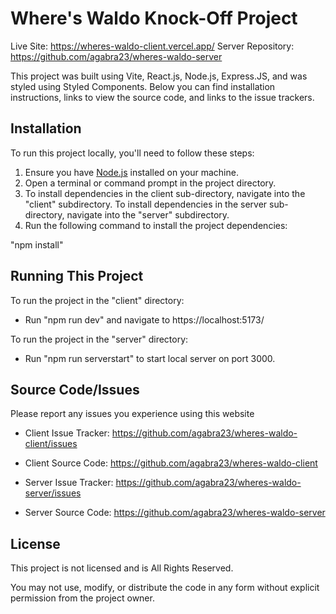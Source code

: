 # Where's Waldo Knock-Off Project

Live Site: https://wheres-waldo-client.vercel.app/
Server Repository: https://github.com/agabra23/wheres-waldo-server

This project was built using Vite, React.js, Node.js, Express.JS, and was styled using Styled Components. Below you can find installation instructions, links to view the source code, and links to the issue trackers.

## Installation

To run this project locally, you'll need to follow these steps:

1. Ensure you have [Node.js](https://nodejs.org/) installed on your machine.
2. Open a terminal or command prompt in the project directory.
3. To install dependencies in the client sub-directory, navigate into the "client" subdirectory. To install dependencies in the server sub-directory, navigate into the "server" subdirectory.
4. Run the following command to install the project dependencies:

"npm install"

## Running This Project

To run the project in the "client" directory:

- Run "npm run dev" and navigate to https://localhost:5173/

To run the project in the "server" directory:

- Run "npm run serverstart" to start local server on port 3000.

## Source Code/Issues

Please report any issues you experience using this website

- Client Issue Tracker: https://github.com/agabra23/wheres-waldo-client/issues
- Client Source Code: https://github.com/agabra23/wheres-waldo-client

- Server Issue Tracker: https://github.com/agabra23/wheres-waldo-server/issues
- Server Source Code: https://github.com/agabra23/wheres-waldo-server

## License

This project is not licensed and is All Rights Reserved.

You may not use, modify, or distribute the code in any form without explicit permission from the project owner.

